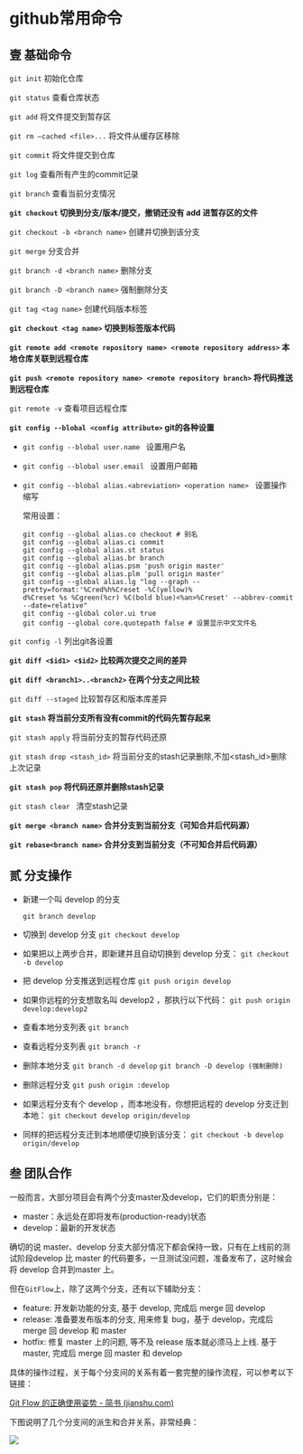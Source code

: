 # github常用命令
## 壹 基础命令

`git init` 初始化仓库

`git status` 查看仓库状态

<!--more-->

`git add` 将文件提交到暂存区

`git rm –cached <file>...` 将文件从缓存区移除

`git commit` 将文件提交到仓库

`git log` 查看所有产生的commit记录

`git branch` 查看当前分支情况

**`git checkout` 切换到分支/版本/提交，撤销还没有 add 进暂存区的文件**

`git checkout -b <branch name>` 创建并切换到该分支

`git merge` 分支合并

`git branch -d <branch name>`  删除分支

`git branch -D <branch name>`  强制删除分支

`git tag <tag name>`  创建代码版本标签

**`git checkout <tag name>` 切换到标签版本代码**

**`git remote add <remote repository name> <remote repository address>`  本地仓库关联到远程仓库**

**`git push <remote repository name> <remote repository branch>` 将代码推送到远程仓库**

`git remote -v` 查看项目远程仓库

**`git config --blobal <config attribute>`  git的各种设置**

- `git config --blobal user.name `  设置用户名

- `git config --blobal user.email `  设置用户邮箱

- `git config --blobal alias.<abreviation> <operation name> `  设置操作缩写

  常用设置：

  ```
  git config --global alias.co checkout # 别名
  git config --global alias.ci commit
  git config --global alias.st status
  git config --global alias.br branch
  git config --global alias.psm 'push origin master'
  git config --global alias.plm 'pull origin master'
  git config --global alias.lg "log --graph --pretty=format:'%Cred%h%Creset -%C(yellow)%
  d%Creset %s %Cgreen(%cr) %C(bold blue)<%an>%Creset' --abbrev-commit --date=relative"
  git config --global color.ui true
  git config --global core.quotepath false # 设置显示中文文件名
  ```

`git config -l` 列出git各设置

**`git diff <$id1> <$id2>`  比较两次提交之间的差异**

**`git diff <branch1>..<branch2>`  在两个分支之间比较**

`git diff --staged`  比较暂存区和版本库差异

**`git stash`  将当前分支所有没有commit的代码先暂存起来**

`git stash apply` 将当前分支的暂存代码还原

`git stash drop <stash_id>`  将当前分支的stash记录删除,不加<stash_id>删除上次记录

**`git stash pop`  将代码还原并删除stash记录**

`git stash clear `  清空stash记录

**`git merge <branch name>` 合并分支到当前分支（可知合并后代码源）**

**`git rebase<branch name>` 合并分支到当前分支（不可知合并后代码源）**

## 贰 分支操作

- 新建一个叫 develop 的分支

  `git branch develop`

- 切换到 develop 分支
  `git checkout develop`

- 如果把以上两步合并，即新建并且自动切换到 develop 分支：
  `git checkout -b develop`

- 把 develop 分支推送到远程仓库
  `git push origin develop`

- 如果你远程的分支想取名叫 develop2 ，那执行以下代码：
  `git push origin develop:develop2`

- 查看本地分支列表
  `git branch`

- 查看远程分支列表
  `git branch -r`

- 删除本地分支
  `git branch -d develop`
  `git branch -D develop (强制删除)`

- 删除远程分支
  `git push origin :develop`

- 如果远程分支有个 develop ，而本地没有，你想把远程的 develop 分支迁到本地：
  `git checkout develop origin/develop`

- 同样的把远程分支迁到本地顺便切换到该分支：
  `git checkout -b develop origin/develop`

## 叁 团队合作

一般而言，大部分项目会有两个分支master及develop，它们的职责分别是：

- master：永远处在即将发布(production-ready)状态
- develop：最新的开发状态

确切的说 master、develop 分支大部分情况下都会保持一致，只有在上线前的测试阶段develop 比 master 的代码要多，一旦测试没问题，准备发布了，这时候会将 develop 合并到master 上。

但在`GitFlow`上，除了这两个分支，还有以下辅助分支：

- feature: 开发新功能的分支, 基于 develop, 完成后 merge 回 develop
- release: 准备要发布版本的分支, 用来修复 bug，基于 develop，完成后 merge 回
  develop 和 master
- hotfix: 修复 master 上的问题, 等不及 release 版本就必须马上上线. 基于 master, 完成后
  merge 回 master 和 develop

具体的操作过程，关于每个分支间的关系有着一套完整的操作流程，可以参考以下链接：

[Git Flow 的正确使用姿势 - 简书 (jianshu.com)](https://www.jianshu.com/p/41910dc6ef29)

下图说明了几个分支间的派生和合并关系，非常经典：

![](https://cdn.jsdelivr.net/gh/luojunhui1/BlogPicture/Windows/20210904203305.png)